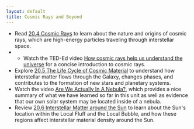 ```yaml
---
layout: default
title: Cosmic Rays and Beyond
---
```


- Read [20.4 Cosmic Rays](https://openstax.org/books/astronomy-2e/pages/20-4-cosmic-rays) to learn about the nature and origins of cosmic rays, which are high-energy particles traveling through interstellar space.
- - Watch the TED-Ed video [How cosmic rays help us understand the universe](https://youtu.be/91801Y1lsCg?si=ws0MM5neEiqcU2xR) for a concise introduction to cosmic rays. 
- Explore [20.5 The Life Cycle of Cosmic Material](https://openstax.org/books/astronomy-2e/pages/20-5-the-life-cycle-of-cosmic-material) to understand how interstellar matter flows through the Galaxy, changes phases, and contributes to the formation of new stars and planetary systems.
- Watch the video [Are We Actually In A Nebula?](https://youtu.be/9BV8X76iLF8?si=IQgv-yCQpJzcUDki), which provides a nice summary of what we have learned so far in this unit as well as evidence that our own solar system may be located inside of a nebula. 
- Review [20.6 Interstellar Matter around the Sun](https://openstax.org/books/astronomy-2e/pages/20-6-interstellar-matter-around-the-sun) to learn about the Sun's location within the Local Fluff and the Local Bubble, and how these regions affect interstellar material density around the Sun.

